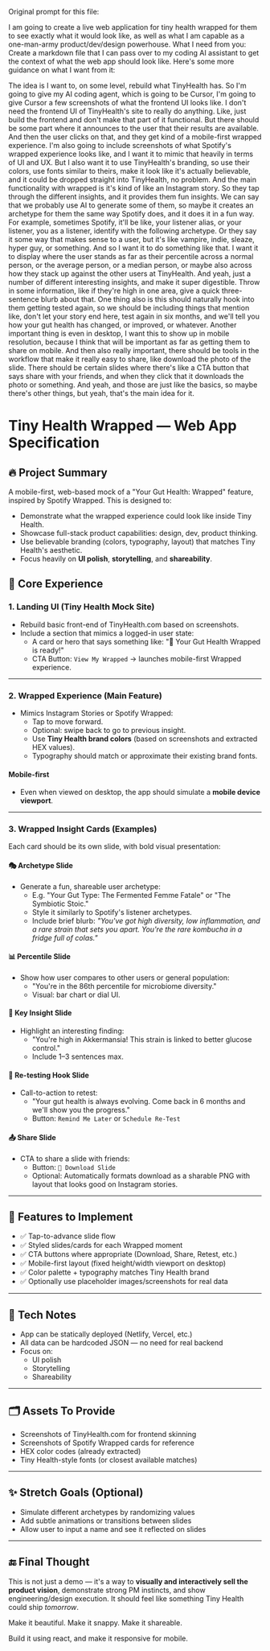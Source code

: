 Original prompt for this file:

I am going to create a live web application for tiny health wrapped for them to see exactly what it would look like, as well as what I am capable as a one-man-army product/dev/design powerhouse. What I need from you: Create a markdown file that I can pass over to my coding AI assistant to get the context of what the web app should look like. Here's some more guidance on what I want from it:

The idea is I want to, on some level, rebuild what TinyHealth has. So I'm going to give my AI coding agent, which is going to be Cursor, I'm going to give Cursor a few screenshots of what the frontend UI looks like. I don't need the frontend UI of TinyHealth's site to really do anything. Like, just build the frontend and don't make that part of it functional. But there should be some part where it announces to the user that their results are available. And then the user clicks on that, and they get kind of a mobile-first wrapped experience. I'm also going to include screenshots of what Spotify's wrapped experience looks like, and I want it to mimic that heavily in terms of UI and UX. But I also want it to use TinyHealth's branding, so use their colors, use fonts similar to theirs, make it look like it's actually believable, and it could be dropped straight into TinyHealth, no problem. And the main functionality with wrapped is it's kind of like an Instagram story. So they tap through the different insights, and it provides them fun insights. We can say that we probably use AI to generate some of them, so maybe it creates an archetype for them the same way Spotify does, and it does it in a fun way. For example, sometimes Spotify, it'll be like, your listener alias, or your listener, you as a listener, identify with the following archetype. Or they say it some way that makes sense to a user, but it's like vampire, indie, sleaze, hyper guy, or something. And so I want it to do something like that. I want it to display where the user stands as far as their percentile across a normal person, or the average person, or a median person, or maybe also across how they stack up against the other users at TinyHealth. And yeah, just a number of different interesting insights, and make it super digestible. Throw in some information, like if they're high in one area, give a quick three-sentence blurb about that. One thing also is this should naturally hook into them getting tested again, so we should be including things that mention like, don't let your story end here, test again in six months, and we'll tell you how your gut health has changed, or improved, or whatever. Another important thing is even in desktop, I want this to show up in mobile resolution, because I think that will be important as far as getting them to share on mobile. And then also really important, there should be tools in the workflow that make it really easy to share, like download the photo of the slide. There should be certain slides where there's like a CTA button that says share with your friends, and when they click that it downloads the photo or something. And yeah, and those are just like the basics, so maybe there's other things, but yeah, that's the main idea for it.

# Tiny Health Wrapped — Web App Specification

## 🔥 Project Summary
A mobile-first, web-based mock of a "Your Gut Health: Wrapped" feature, inspired by Spotify Wrapped. This is designed to:
- Demonstrate what the wrapped experience could look like inside Tiny Health.
- Showcase full-stack product capabilities: design, dev, product thinking.
- Use believable branding (colors, typography, layout) that matches Tiny Health's aesthetic.
- Focus heavily on **UI polish**, **storytelling**, and **shareability**.

## 🧠 Core Experience
### 1. **Landing UI (Tiny Health Mock Site)**
- Rebuild basic front-end of TinyHealth.com based on screenshots.
- Include a section that mimics a logged-in user state:
  - A card or hero that says something like: "🎁 Your Gut Health Wrapped is ready!"
  - CTA Button: `View My Wrapped` → launches mobile-first Wrapped experience.

---

### 2. **Wrapped Experience (Main Feature)**
- Mimics Instagram Stories or Spotify Wrapped:
  - Tap to move forward.
  - Optional: swipe back to go to previous insight.
  - Use **Tiny Health brand colors** (based on screenshots and extracted HEX values).
  - Typography should match or approximate their existing brand fonts.

#### Mobile-first
- Even when viewed on desktop, the app should simulate a **mobile device viewport**.

---

### 3. **Wrapped Insight Cards (Examples)**
Each card should be its own slide, with bold visual presentation:

#### 🎭 Archetype Slide
- Generate a fun, shareable user archetype:
  - E.g. "Your Gut Type: The Fermented Femme Fatale" or "The Symbiotic Stoic."
  - Style it similarly to Spotify's listener archetypes.
  - Include brief blurb: *"You've got high diversity, low inflammation, and a rare strain that sets you apart. You're the rare kombucha in a fridge full of colas."*

#### 📊 Percentile Slide
- Show how user compares to other users or general population:
  - "You're in the 86th percentile for microbiome diversity."
  - Visual: bar chart or dial UI.

#### 🧬 Key Insight Slide
- Highlight an interesting finding:
  - "You're high in Akkermansia! This strain is linked to better glucose control."
  - Include 1–3 sentences max.

#### 🔁 Re-testing Hook Slide
- Call-to-action to retest:
  - "Your gut health is always evolving. Come back in 6 months and we'll show you the progress."
  - Button: `Remind Me Later` or `Schedule Re-Test`

#### 📤 Share Slide
- CTA to share a slide with friends:
  - Button: `📸 Download Slide`
  - Optional: Automatically formats download as a sharable PNG with layout that looks good on Instagram stories.

---

## 🎯 Features to Implement
- ✅ Tap-to-advance slide flow
- ✅ Styled slides/cards for each Wrapped moment
- ✅ CTA buttons where appropriate (Download, Share, Retest, etc.)
- ✅ Mobile-first layout (fixed height/width viewport on desktop)
- ✅ Color palette + typography matches Tiny Health brand
- ✅ Optionally use placeholder images/screenshots for real data

---

## 📱 Tech Notes
- App can be statically deployed (Netlify, Vercel, etc.)
- All data can be hardcoded JSON — no need for real backend
- Focus on:
  - UI polish
  - Storytelling
  - Shareability

---

## 🗂 Assets To Provide
- Screenshots of TinyHealth.com for frontend skinning
- Screenshots of Spotify Wrapped cards for reference
- HEX color codes (already extracted)
- Tiny Health-style fonts (or closest available matches)

---

## ✨ Stretch Goals (Optional)
- Simulate different archetypes by randomizing values
- Add subtle animations or transitions between slides
- Allow user to input a name and see it reflected on slides

---

## 🔚 Final Thought
This is not just a demo — it's a way to **visually and interactively sell the product vision**, demonstrate strong PM instincts, and show engineering/design execution. It should feel like something Tiny Health could ship *tomorrow*.

Make it beautiful. Make it snappy. Make it shareable.


Build it using react, and make it responsive for mobile.
